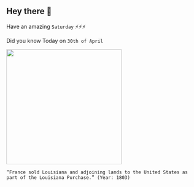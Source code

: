 ## Hey there 👋
Have an amazing `Saturday` ⚡⚡⚡

Did you know Today on `30th of April`
 
 [<img src="https://www.history.com/.image/c_fill%2Ccs_srgb%2Cfl_progressive%2Ch_400%2Cq_auto:good%2Cw_620/MTU3ODc5MDgzNzQ2MDEwODQ3/louisiana-purchase-2.jpg" width="300" />](https://en.wikipedia.org/wiki/Louisiana_Purchase#:~:text=April%2030,%201803) 
 ```
“France sold Louisiana and adjoining lands to the United States as part of the Louisiana Purchase.” (Year: 1803)
```
